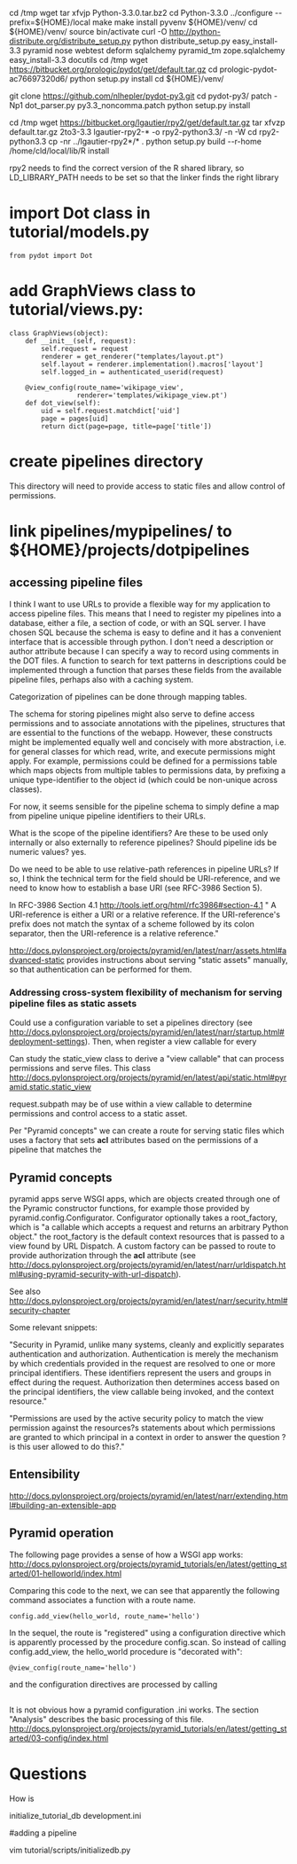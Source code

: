 cd /tmp
wget 
tar xfvjp Python-3.3.0.tar.bz2
cd Python-3.3.0
../configure --prefix=${HOME}/local
make
make install
pyvenv ${HOME}/venv/
cd ${HOME}/venv/
source bin/activate
curl -O http://python-distribute.org/distribute_setup.py
python distribute_setup.py
easy_install-3.3 pyramid nose webtest deform sqlalchemy pyramid_tm zope.sqlalchemy
easy_install-3.3 docutils
cd /tmp
wget https://bitbucket.org/prologic/pydot/get/default.tar.gz
cd prologic-pydot-ac76697320d6/
python setup.py install
cd ${HOME}/venv/

git clone https://github.com/nlhepler/pydot-py3.git
cd pydot-py3/
patch -Np1 dot_parser.py py3.3_noncomma.patch
python setup.py install

cd /tmp
wget https://bitbucket.org/lgautier/rpy2/get/default.tar.gz
tar xfvzp  default.tar.gz 
2to3-3.3  lgautier-rpy2-* -o rpy2-python3.3/ -n -W
cd rpy2-python3.3
cp -nr ../lgautier-rpy2*/* .
python setup.py build --r-home /home/cld/local/lib/R install

rpy2 needs to find the correct version of the R shared library, so LD_LIBRARY_PATH needs to be set so that the linker finds the right library



# import Dot class in tutorial/models.py

    from pydot import Dot

# add GraphViews class to tutorial/views.py:

    class GraphViews(object):
        def __init__(self, request):
            self.request = request
            renderer = get_renderer("templates/layout.pt")
            self.layout = renderer.implementation().macros['layout']
            self.logged_in = authenticated_userid(request)
    
        @view_config(route_name='wikipage_view',
                     renderer='templates/wikipage_view.pt')
        def dot_view(self):
            uid = self.request.matchdict['uid']
            page = pages[uid]
            return dict(page=page, title=page['title'])

# create pipelines directory

This directory will need to provide access to static files and allow control of permissions.


# link pipelines/mypipelines/ to ${HOME}/projects/dotpipelines
    
## accessing pipeline files

I think I want to use URLs to provide a flexible way for my application to access pipeline files. This means that I need to register my pipelines into a database, either a file, a section of code, or with an SQL server. I have chosen SQL because the schema is easy to define and it has a convenient interface that is accessible through python. I don't need a description or author attribute because I can specify a way to record using comments in the DOT files. A function to search for text patterns in descriptions could be implemented through a function that parses these fields from the available pipeline files, perhaps also with a caching system.

Categorization of pipelines can be done through mapping tables.

The schema for storing pipelines might also serve to define access permissions and to associate annotations with the pipelines, structures that are essential to the functions of the webapp. However, these constructs might be implemented equally well and concisely with more abstraction, i.e. for general classes for which read, write, and execute permissions might apply. For example, permissions could be defined for a permissions table which maps objects from multiple tables to permissions data, by prefixing a unique type-identifier to the object id (which could be non-unique across classes).

For now, it seems sensible for the pipeline schema to simply define a map from pipeline unique pipeline identifiers to their URLs.

What is the scope of the pipeline identifiers? Are these to be used only internally or also externally to reference pipelines? Should pipeline ids be numeric values? yes.

Do we need to be able to use relative-path references in pipeline URLs? If so, I think the technical term for the field should be URI-reference, and we need to know how to establish a base URI (see RFC-3986 Section 5).

In RFC-3986 Section 4.1
<http://tools.ietf.org/html/rfc3986#section-4.1>
"   A URI-reference is either a URI or a relative reference.  If the URI-reference's prefix does not match the syntax of a scheme followed by its colon separator, then the URI-reference is a relative reference."

<http://docs.pylonsproject.org/projects/pyramid/en/latest/narr/assets.html#advanced-static> provides instructions about serving "static assets" manually, so that authentication can be performed for them.

### Addressing cross-system flexibility of mechanism for serving pipeline files as static assets

Could use a configuration variable to set a pipelines directory (see <http://docs.pylonsproject.org/projects/pyramid/en/latest/narr/startup.html#deployment-settings>). Then, when register a view callable for every

Can study the static_view class to derive a "view callable" that can process permissions and serve files. This class 
<http://docs.pylonsproject.org/projects/pyramid/en/latest/api/static.html#pyramid.static.static_view>

request.subpath may be of use within a view callable to determine permissions and control access to a static asset.

Per "Pyramid concepts" we can create a route for serving static files which uses a factory that sets __acl__ attributes based on the permissions of a pipeline that matches the 

## Pyramid concepts

pyramid apps serve WSGI apps, which are objects created through one of the Pyramic constructor functions, for example those provided by pyramid.config.Configurator. Configurator optionally takes a root_factory, which is "a callable which accepts a request and returns an arbitrary Python object." the root_factory is the default context resources that is passed to a view found by URL Dispatch. A custom factory can be passed to route to provide authorization through the __acl__ attribute (see <http://docs.pylonsproject.org/projects/pyramid/en/latest/narr/urldispatch.html#using-pyramid-security-with-url-dispatch>).

See also <http://docs.pylonsproject.org/projects/pyramid/en/latest/narr/security.html#security-chapter>

Some relevant snippets:

"Security in Pyramid, unlike many systems, cleanly and explicitly separates authentication and authorization. Authentication is merely the mechanism by which credentials provided in the request are resolved to one or more principal identifiers. These identifiers represent the users and groups in effect during the request. Authorization then determines access based on the principal identifiers, the view callable being invoked, and the context resource."

"Permissions are used by the active security policy to match the view permission against the resources?s statements about which permissions are granted to which principal in a context in order to answer the question ?is this user allowed to do this?."

## Entensibility

<http://docs.pylonsproject.org/projects/pyramid/en/latest/narr/extending.html#building-an-extensible-app>

## Pyramid operation 

The following page provides a sense of how a WSGI app works:
<http://docs.pylonsproject.org/projects/pyramid_tutorials/en/latest/getting_started/01-helloworld/index.html>

Comparing this code to the next, we can see that apparently the following command associates a function with a route name. 

    config.add_view(hello_world, route_name='hello')

In the sequel, the route is "registered" using a configuration directive which is apparently processed by the procedure config.scan. So instead of calling config.add_view, the hello_world procedure is "decorated with": 

    @view_config(route_name='hello')

and the configuration directives are processed by calling

##

It is not obvious how a pyramid configuration .ini works. The section "Analysis" describes the basic processing of this file.
<http://docs.pylonsproject.org/projects/pyramid_tutorials/en/latest/getting_started/03-config/index.html>




# Questions

How is 

initialize_tutorial_db development.ini

#adding a pipeline

vim tutorial/scripts/initializedb.py
